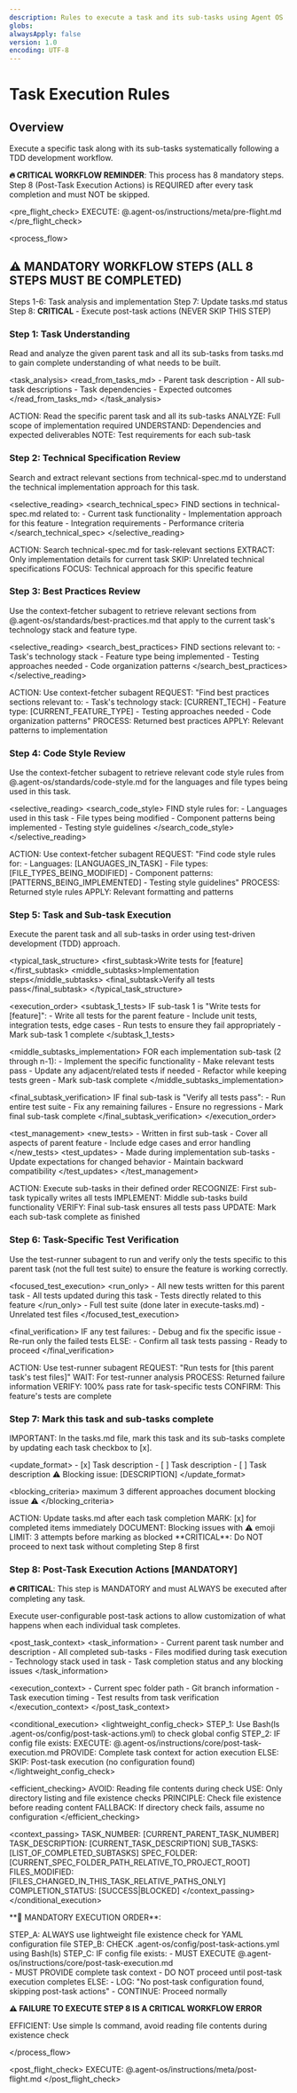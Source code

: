 ```yaml
---
description: Rules to execute a task and its sub-tasks using Agent OS
globs:
alwaysApply: false
version: 1.0
encoding: UTF-8
---
```


# Task Execution Rules

## Overview

Execute a specific task along with its sub-tasks systematically following a TDD development workflow.

**🔥 CRITICAL WORKFLOW REMINDER**: This process has 8 mandatory steps. Step 8 (Post-Task Execution Actions) is REQUIRED after every task completion and must NOT be skipped.

<pre_flight_check>
  EXECUTE: @.agent-os/instructions/meta/pre-flight.md
</pre_flight_check>


<process_flow>

## ⚠️ MANDATORY WORKFLOW STEPS (ALL 8 STEPS MUST BE COMPLETED)
Steps 1-6: Task analysis and implementation
Step 7: Update tasks.md status 
Step 8: **CRITICAL** - Execute post-task actions (NEVER SKIP THIS STEP)

<step number="1" name="task_understanding">

### Step 1: Task Understanding

Read and analyze the given parent task and all its sub-tasks from tasks.md to gain complete understanding of what needs to be built.

<task_analysis>
  <read_from_tasks_md>
    - Parent task description
    - All sub-task descriptions
    - Task dependencies
    - Expected outcomes
  </read_from_tasks_md>
</task_analysis>

<instructions>
  ACTION: Read the specific parent task and all its sub-tasks
  ANALYZE: Full scope of implementation required
  UNDERSTAND: Dependencies and expected deliverables
  NOTE: Test requirements for each sub-task
</instructions>

</step>

<step number="2" name="technical_spec_review">

### Step 2: Technical Specification Review

Search and extract relevant sections from technical-spec.md to understand the technical implementation approach for this task.

<selective_reading>
  <search_technical_spec>
    FIND sections in technical-spec.md related to:
    - Current task functionality
    - Implementation approach for this feature
    - Integration requirements
    - Performance criteria
  </search_technical_spec>
</selective_reading>

<instructions>
  ACTION: Search technical-spec.md for task-relevant sections
  EXTRACT: Only implementation details for current task
  SKIP: Unrelated technical specifications
  FOCUS: Technical approach for this specific feature
</instructions>

</step>

<step number="3" subagent="context-fetcher" name="best_practices_review">

### Step 3: Best Practices Review

Use the context-fetcher subagent to retrieve relevant sections from @.agent-os/standards/best-practices.md that apply to the current task's technology stack and feature type.

<selective_reading>
  <search_best_practices>
    FIND sections relevant to:
    - Task's technology stack
    - Feature type being implemented
    - Testing approaches needed
    - Code organization patterns
  </search_best_practices>
</selective_reading>

<instructions>
  ACTION: Use context-fetcher subagent
  REQUEST: "Find best practices sections relevant to:
            - Task's technology stack: [CURRENT_TECH]
            - Feature type: [CURRENT_FEATURE_TYPE]
            - Testing approaches needed
            - Code organization patterns"
  PROCESS: Returned best practices
  APPLY: Relevant patterns to implementation
</instructions>

</step>

<step number="4" subagent="context-fetcher" name="code_style_review">

### Step 4: Code Style Review

Use the context-fetcher subagent to retrieve relevant code style rules from @.agent-os/standards/code-style.md for the languages and file types being used in this task.

<selective_reading>
  <search_code_style>
    FIND style rules for:
    - Languages used in this task
    - File types being modified
    - Component patterns being implemented
    - Testing style guidelines
  </search_code_style>
</selective_reading>

<instructions>
  ACTION: Use context-fetcher subagent
  REQUEST: "Find code style rules for:
            - Languages: [LANGUAGES_IN_TASK]
            - File types: [FILE_TYPES_BEING_MODIFIED]
            - Component patterns: [PATTERNS_BEING_IMPLEMENTED]
            - Testing style guidelines"
  PROCESS: Returned style rules
  APPLY: Relevant formatting and patterns
</instructions>

</step>

<step number="5" name="task_execution">

### Step 5: Task and Sub-task Execution

Execute the parent task and all sub-tasks in order using test-driven development (TDD) approach.

<typical_task_structure>
  <first_subtask>Write tests for [feature]</first_subtask>
  <middle_subtasks>Implementation steps</middle_subtasks>
  <final_subtask>Verify all tests pass</final_subtask>
</typical_task_structure>

<execution_order>
  <subtask_1_tests>
    IF sub-task 1 is "Write tests for [feature]":
      - Write all tests for the parent feature
      - Include unit tests, integration tests, edge cases
      - Run tests to ensure they fail appropriately
      - Mark sub-task 1 complete
  </subtask_1_tests>

  <middle_subtasks_implementation>
    FOR each implementation sub-task (2 through n-1):
      - Implement the specific functionality
      - Make relevant tests pass
      - Update any adjacent/related tests if needed
      - Refactor while keeping tests green
      - Mark sub-task complete
  </middle_subtasks_implementation>

  <final_subtask_verification>
    IF final sub-task is "Verify all tests pass":
      - Run entire test suite
      - Fix any remaining failures
      - Ensure no regressions
      - Mark final sub-task complete
  </final_subtask_verification>
</execution_order>

<test_management>
  <new_tests>
    - Written in first sub-task
    - Cover all aspects of parent feature
    - Include edge cases and error handling
  </new_tests>
  <test_updates>
    - Made during implementation sub-tasks
    - Update expectations for changed behavior
    - Maintain backward compatibility
  </test_updates>
</test_management>

<instructions>
  ACTION: Execute sub-tasks in their defined order
  RECOGNIZE: First sub-task typically writes all tests
  IMPLEMENT: Middle sub-tasks build functionality
  VERIFY: Final sub-task ensures all tests pass
  UPDATE: Mark each sub-task complete as finished
</instructions>

</step>

<step number="6" subagent="test-runner" name="task_test_verification">

### Step 6: Task-Specific Test Verification

Use the test-runner subagent to run and verify only the tests specific to this parent task (not the full test suite) to ensure the feature is working correctly.

<focused_test_execution>
  <run_only>
    - All new tests written for this parent task
    - All tests updated during this task
    - Tests directly related to this feature
  </run_only>
  <skip>
    - Full test suite (done later in execute-tasks.md)
    - Unrelated test files
  </skip>
</focused_test_execution>

<final_verification>
  IF any test failures:
    - Debug and fix the specific issue
    - Re-run only the failed tests
  ELSE:
    - Confirm all task tests passing
    - Ready to proceed
</final_verification>

<instructions>
  ACTION: Use test-runner subagent
  REQUEST: "Run tests for [this parent task's test files]"
  WAIT: For test-runner analysis
  PROCESS: Returned failure information
  VERIFY: 100% pass rate for task-specific tests
  CONFIRM: This feature's tests are complete
</instructions>

</step>

<step number="7" name="task_status_updates">

### Step 7: Mark this task and sub-tasks complete

IMPORTANT: In the tasks.md file, mark this task and its sub-tasks complete by updating each task checkbox to [x].

<update_format>
  <completed>- [x] Task description</completed>
  <incomplete>- [ ] Task description</incomplete>
  <blocked>
    - [ ] Task description
    ⚠️ Blocking issue: [DESCRIPTION]
  </blocked>
</update_format>

<blocking_criteria>
  <attempts>maximum 3 different approaches</attempts>
  <action>document blocking issue</action>
  <emoji>⚠️</emoji>
</blocking_criteria>

<instructions>
  ACTION: Update tasks.md after each task completion
  MARK: [x] for completed items immediately
  DOCUMENT: Blocking issues with ⚠️ emoji
  LIMIT: 3 attempts before marking as blocked
  **CRITICAL**: Do NOT proceed to next task without completing Step 8 first
</instructions>

</step>

<step number="8" name="post_task_execution">

### Step 8: Post-Task Execution Actions [MANDATORY]

**🔥 CRITICAL**: This step is MANDATORY and must ALWAYS be executed after completing any task. 

Execute user-configurable post-task actions to allow customization of what happens when each individual task completes.

<post_task_context>
  <task_information>
    - Current parent task number and description
    - All completed sub-tasks
    - Files modified during task execution
    - Technology stack used in task
    - Task completion status and any blocking issues
  </task_information>
  
  <execution_context>
    - Current spec folder path
    - Git branch information
    - Task execution timing
    - Test results from task verification
  </execution_context>
</post_task_context>

<conditional_execution>
  <lightweight_config_check>
    STEP_1: Use Bash(ls .agent-os/config/post-task-actions.yml) to check global config
    STEP_2: IF config file exists:
             EXECUTE: @.agent-os/instructions/core/post-task-execution.md
             PROVIDE: Complete task context for action execution
           ELSE:
             SKIP: Post-task execution (no configuration found)
  </lightweight_config_check>
  
  <efficient_checking>
    AVOID: Reading file contents during check
    USE: Only directory listing and file existence checks
    PRINCIPLE: Check file existence before reading content
    FALLBACK: If directory check fails, assume no configuration
  </efficient_checking>
  
  <context_passing>
    TASK_NUMBER: [CURRENT_PARENT_TASK_NUMBER]
    TASK_DESCRIPTION: [CURRENT_TASK_DESCRIPTION]
    SUB_TASKS: [LIST_OF_COMPLETED_SUBTASKS]
    SPEC_FOLDER: [CURRENT_SPEC_FOLDER_PATH_RELATIVE_TO_PROJECT_ROOT]
    FILES_MODIFIED: [FILES_CHANGED_IN_THIS_TASK_RELATIVE_PATHS_ONLY]
    COMPLETION_STATUS: [SUCCESS|BLOCKED]
  </context_passing>
</conditional_execution>

<instructions>
  **🚨 MANDATORY EXECUTION ORDER**:
  
  STEP_A: ALWAYS use lightweight file existence check for YAML configuration file
  STEP_B: CHECK .agent-os/config/post-task-actions.yml using Bash(ls)
  STEP_C: IF config file exists:
           - MUST EXECUTE @.agent-os/instructions/core/post-task-execution.md  
           - MUST PROVIDE complete task context
           - DO NOT proceed until post-task execution completes
         ELSE:
           - LOG: "No post-task configuration found, skipping post-task actions"
           - CONTINUE: Proceed normally
  
  **⚠️ FAILURE TO EXECUTE STEP 8 IS A CRITICAL WORKFLOW ERROR**
  
  EFFICIENT: Use simple ls command, avoid reading file contents during existence check
</instructions>

</step>

</process_flow>

<post_flight_check>
  EXECUTE: @.agent-os/instructions/meta/post-flight.md
</post_flight_check>
